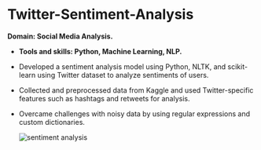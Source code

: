 # Twitter-Sentiment-Analysis
**Domain: Social Media Analysis.**
- **Tools and skills: Python, Machine Learning, NLP.**
- Developed a sentiment analysis model using Python, NLTK, and scikit-learn using Twitter dataset to analyze sentiments of users.
- Collected and preprocessed data from Kaggle and used Twitter-specific features such as hashtags and retweets for analysis.
- Overcame challenges with noisy data by using regular expressions and custom 
  dictionaries.
  
  ![sentiment analysis](https://s3-ap-south-1.amazonaws.com/av-blog-media/wp-content/uploads/2018/07/performing-twitter-sentiment-analysis1.jpg)
